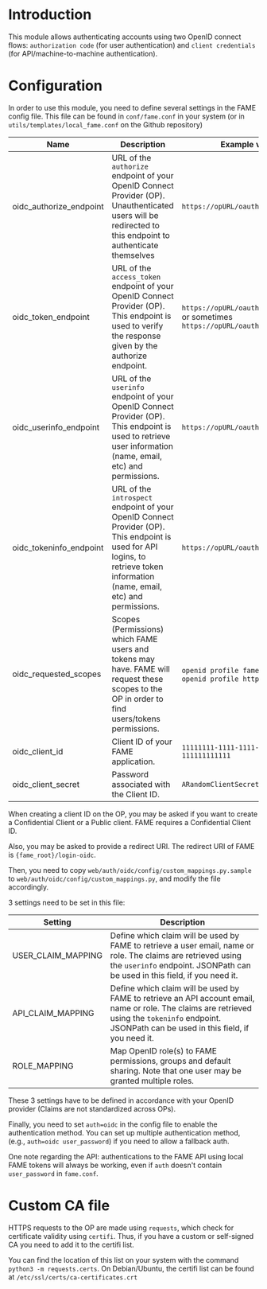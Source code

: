 # Introduction

This module allows authenticating accounts using two OpenID connect flows: `authorization code` (for user authentication) and `client credentials` (for API/machine-to-machine authentication).

# Configuration

In order to use this module, you need to define several settings in the FAME config file. This file can be found in `conf/fame.conf` in your system (or in `utils/templates/local_fame.conf` on the Github repository)


| Name                    | Description                                                                                                                                                                  | Example value                                                                   |
|-------------------------|--------------------------------------------------------------------------------------------------------------------------------------------------------------------------------|-------------------------------------------------------------------------------|
| oidc_authorize_endpoint | URL of the `authorize` endpoint of your OpenID Connect Provider (OP). Unauthenticated users will be redirected to this endpoint to authenticate themselves                     | `https://opURL/oauth2/authorize`                                              |
| oidc_token_endpoint     | URL of the `access_token` endpoint of your OpenID Connect Provider (OP). This endpoint is used to verify the response given by the authorize endpoint.                         | `https://opURL/oauth2/access_token` or sometimes `https://opURL/oauth2/token` |
| oidc_userinfo_endpoint  | URL of the `userinfo` endpoint of your OpenID Connect Provider (OP). This endpoint is used to retrieve user information (name, email, etc) and permissions.                    | `https://opURL/oauth2/userinfo`                                               |
| oidc_tokeninfo_endpoint | URL of the `introspect` endpoint of your OpenID Connect Provider (OP). This endpoint is used for API logins, to retrieve token information (name, email, etc) and permissions. | `https://opURL/oauth2/introspect`                                             |
| oidc_requested_scopes   | Scopes (Permissions) which FAME users and tokens may have. FAME will request these scopes to the OP in order to find users/tokens permissions.                                 | `openid profile fame`, or sometimes `openid profile https://fameURL/`         |
| oidc_client_id          | Client ID of your FAME application.                                                                                                                                            | `11111111-1111-1111-1111-111111111111`                                        |
| oidc_client_secret      | Password associated with the Client ID.                                                                                                                                        | `ARandomClientSecret`                                                         |

When creating a client ID on the OP, you may be asked if you want to create a Confidential Client or a Public client. FAME requires a Confidential Client ID.

Also, you may be asked to provide a redirect URI. The redirect URI of FAME is `{fame_root}/login-oidc`.


Then, you need to copy `web/auth/oidc/config/custom_mappings.py.sample` to `web/auth/oidc/config/custom_mappings.py`, and modify the file accordingly. 

3 settings need to be set in this file:

| Setting            | Description                                                                                                                                                                                          |
|--------------------|------------------------------------------------------------------------------------------------------------------------------------------------------------------------------------------------------|
| USER_CLAIM_MAPPING | Define which claim will be used by FAME to retrieve a user email, name or role. The claims are retrieved using the `userinfo` endpoint. JSONPath can be used in this field, if you need it.          |
| API_CLAIM_MAPPING  | Define which claim will be used by FAME to retrieve an API account email, name or role. The claims are retrieved using the `tokeninfo` endpoint. JSONPath can be used in this field, if you need it. |
| ROLE_MAPPING       | Map OpenID role(s) to FAME permissions, groups and default sharing. Note that one user may be granted multiple roles.                                                                                |

These 3 settings have to be defined in accordance with your OpenID provider (Claims are not standardized across OPs).

Finally, you need to set `auth=oidc` in the config file to enable the authentication method. You can set up multiple authentication method, (e.g., `auth=oidc user_password`) if you need to allow a fallback auth.

One note regarding the API: authentications to the FAME API using local FAME tokens will always be working, even if `auth` doesn't contain `user_password` in `fame.conf`.

# Custom CA file

HTTPS requests to the OP are made using `requests`, which check for certificate validity using `certifi`. Thus, if you have a custom or self-signed CA you need to add it to the certifi list.

You can find the location of this list on your system with the command `python3 -m requests.certs`. On Debian/Ubuntu, the certifi list can be found at `/etc/ssl/certs/ca-certificates.crt`
